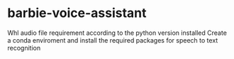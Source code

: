 # barbie-voice-assistant
Whl audio file requirement according to the python version installed
Create a conda enviroment and install the required packages for speech to text recognition
